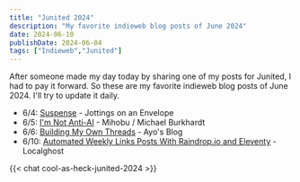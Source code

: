 ```yaml
---
title: "Junited 2024"
description: "My favorite indieweb blog posts of June 2024"
date: 2024-06-10
publishDate: 2024-06-04
tags: ["Indieweb","Junited"]
---
```

After someone made my day today by sharing one of my posts for Junited, I had to pay it forward. So these are my favorite indieweb blog posts of June 2024. I'll try to update it daily.

- 6/4: [Suspense](https://amitg.blog/post/suspense) - Jottings on an Envelope
- 6/5: [I'm Not Anti-AI](https://mihobu.lol/2024/06/im-not-anti-ai) - Mihobu / Michael Burkhardt
- 6/6: [Building My Own Threads](https://ayos.blog/threads-project/) - Ayo's Blog
- 6/10: [Automated Weekly Links Posts With Raindrop.io and Eleventy](https://localghost.dev/blog/automated-weekly-links-posts-with-raindrop-io-and-eleventy/) - Localghost

{{< chat cool-as-heck-junited-2024 >}}